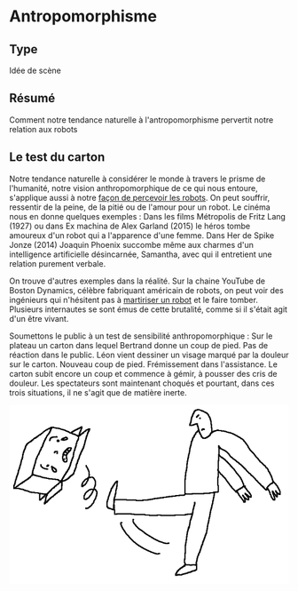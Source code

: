 Antropomorphisme
==================

Type
----

Idée de scène

Résumé
------

Comment notre tendance naturelle à l'antropomorphisme pervertit notre relation aux robots

Le test du carton
-----------------

Notre tendance naturelle à considérer le monde à travers le prisme de l'humanité, notre vision anthropomorphique de ce qui nous entoure, s'applique aussi à notre [façon de percevoir les robots](http://faculty.chicagobooth.edu/nicholas.epley/waytzepleycacioppocdips.pdf). On peut souffrir, ressentir de la peine, de la pitié ou de l'amour pour un robot. Le cinéma nous en donne quelques exemples : Dans les films Métropolis de Fritz Lang (1927) ou dans Ex machina de Alex Garland (2015) le héros tombe amoureux d'un robot qui a l'apparence d'une femme. Dans Her de Spike Jonze (2014) Joaquin Phoenix succombe même aux charmes d'un intelligence artificielle désincarnée, Samantha, avec qui il entretient une relation purement verbale. 

On trouve d'autres exemples dans la réalité. Sur la chaine YouTube de Boston Dynamics, célèbre fabriquant américain de robots, on peut voir des ingénieurs qui n'hésitent pas à [martiriser un robot](https://www.youtube.com/watch?v=rVlhMGQgDkY) et le faire tomber. Plusieurs internautes se sont émus de cette brutalité, comme si il s'était agit d'un être vivant.

Soumettons le public à un test de sensibilité anthropomorphique :
Sur le plateau un carton dans lequel Bertrand donne un coup de pied. Pas de réaction dans le public.
Léon vient dessiner un visage marqué par la douleur sur le carton. Nouveau coup de pied. Frémissement dans l'assistance.
Le carton subit encore un coup et commence à gémir, à pousser des cris de douleur. Les spectateurs sont maintenant choqués et pourtant, dans ces trois situations, il ne s'agit que de matière inerte.

![](../ressources/dessin8.png)
